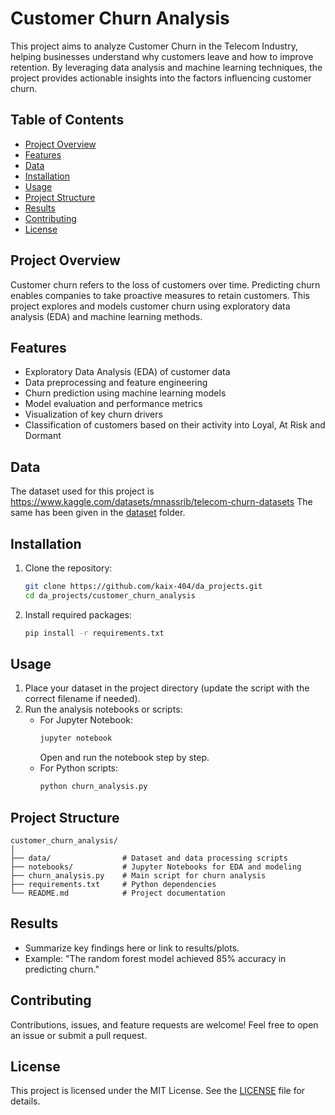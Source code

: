 # Customer Churn Analysis

This project aims to analyze Customer Churn in the Telecom Industry, helping businesses understand why customers leave and how to improve retention. By leveraging data analysis and machine learning techniques, the project provides actionable insights into the factors influencing customer churn.

## Table of Contents

- [Project Overview](#project-overview)
- [Features](#features)
- [Data](#data)
- [Installation](#installation)
- [Usage](#usage)
- [Project Structure](#project-structure)
- [Results](#results)
- [Contributing](#contributing)
- [License](#license)

## Project Overview

Customer churn refers to the loss of customers over time. Predicting churn enables companies to take proactive measures to retain customers. This project explores and models customer churn using exploratory data analysis (EDA) and machine learning methods.

## Features

- Exploratory Data Analysis (EDA) of customer data
- Data preprocessing and feature engineering
- Churn prediction using machine learning models
- Model evaluation and performance metrics
- Visualization of key churn drivers
- Classification of customers based on their activity into Loyal, At Risk and Dormant

## Data

The dataset used for this project is https://www.kaggle.com/datasets/mnassrib/telecom-churn-datasets
The same has been given in the [dataset](https://github.com/kaix-404/da_projects/tree/main/customer_churn_analysis/dataset) folder.

## Installation

1. Clone the repository:
    ```bash
    git clone https://github.com/kaix-404/da_projects.git
    cd da_projects/customer_churn_analysis
    ```
2. Install required packages:
    ```bash
    pip install -r requirements.txt
    ```

## Usage

1. Place your dataset in the project directory (update the script with the correct filename if needed).
2. Run the analysis notebooks or scripts:
    - For Jupyter Notebook:
        ```bash
        jupyter notebook
        ```
      Open and run the notebook step by step.
    - For Python scripts:
        ```bash
        python churn_analysis.py
        ```

## Project Structure

```
customer_churn_analysis/
│
├── data/                # Dataset and data processing scripts
├── notebooks/           # Jupyter Notebooks for EDA and modeling
├── churn_analysis.py    # Main script for churn analysis
├── requirements.txt     # Python dependencies
└── README.md            # Project documentation
```

## Results

- Summarize key findings here or link to results/plots.
- Example: "The random forest model achieved 85% accuracy in predicting churn."

## Contributing

Contributions, issues, and feature requests are welcome! Feel free to open an issue or submit a pull request.

## License

This project is licensed under the MIT License. See the [LICENSE](../LICENSE) file for details.
